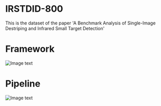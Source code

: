 # IRSTDID-800
This is the dataset of  the paper 'A Benchmark Analysis of Single-Image Destriping and Infrared Small Target Detection'

# Framework  
![Image text](https://github.com/xdFai/IRSTDID-800/blob/main/Fig/picture01.png)

# Pipeline
![Image text](https://github.com/xdFai/IRSTDID-800/blob/main/Fig/picture02.png)
